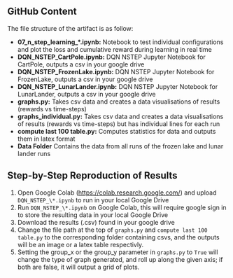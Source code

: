 ## GitHub Content
The file structure of the artifact is as follow:
* **07_n_step_learning_*.ipynb:** Notebook to test individual configurations and plot the loss and cumulative reward during learning in real time
* **DQN_NSTEP_CartPole.ipynb:** DQN NSTEP Jupyter Notebook for CartPole, outputs a csv in your google drive
* **DQN_NSTEP_FrozenLake.ipynb:** DQN NSTEP Jupyter Notebook for FrozenLake, outputs a csv in your google drive
* **DQN_NSTEP_LunarLander.ipynb:** DQN NSTEP Jupyter Notebook for LunarLander, outputs a csv in your google drive
* **graphs.py:** Takes csv data and creates a data visualisations of results (rewards vs time-steps) 
* **graphs_individual.py:** Takes csv data and creates a data visualisations of results (rewards vs time-steps) but has individual lines for each run
* **compute last 100 table.py:** Computes statistics for data and outputs them in latex format
* **Data Folder** Contains the data from all runs of the frozen lake and lunar lander runs

## Step-by-Step Reproduction of Results

1. Open Google Colab (https://colab.research.google.com/) and upload `DQN_NSTEP_\*.ipynb` to run in your local Google Drive
2. Run `DQN_NSTEP_\*.ipynb` on Google Colab, this will require google sign in to store the resulting data in your local Google Drive
3. Download the results (.csv) found in your google drive
4. Change the file path at the top of `graphs.py` and `compute last 100 table.py` to the corresponding folder containing csvs, and the outputs will be an image or a latex table respectivly.
5. Setting the group_x or the group_y parameter in `graphs.py` to `True` will change the type of graph generated, and roll up along the given axis; if both are false, it will output a grid of plots.
